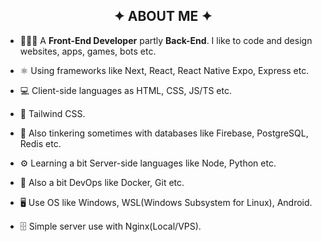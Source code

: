 
<h2 align="center">✦ ABOUT ME ✦</h2>

- 👨🏻‍💻 A **Front-End Developer** partly **Back-End**. I like to code and design websites, apps, games, bots etc.
  
- ⚛️ Using frameworks like Next, React, React Native Expo, Express etc.
  
- 💻 Client-side languages as HTML, CSS, JS/TS etc.
  
- 💙 Tailwind CSS.

- 💾 Also tinkering sometimes with databases like Firebase, PostgreSQL, Redis etc.
  
- ⚙️ Learning a bit Server-side languages like Node, Python etc.

- 🔁 Also a bit DevOps like Docker, Git etc.
  
- 🖥️ Use OS like Windows, WSL(Windows Subsystem for Linux), Android.

- 🗄️ Simple server use with Nginx(Local/VPS).
